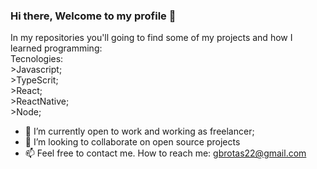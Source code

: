 ### Hi there, Welcome to my profile 👋

  In my repositories you'll going to find some of my projects and how I learned programming: <br/>
    Tecnologies: <br/>
     >Javascript; <br/>
     >TypeScrit; <br/>
     >React; <br/>
     >ReactNative; <br/>
     >Node; <br/>

- 🔭 I’m currently open to work and working as freelancer; 
- 👯 I’m looking to collaborate on open source projects
- 📫 Feel free to contact me. How to reach me: gbrotas22@gmail.com

